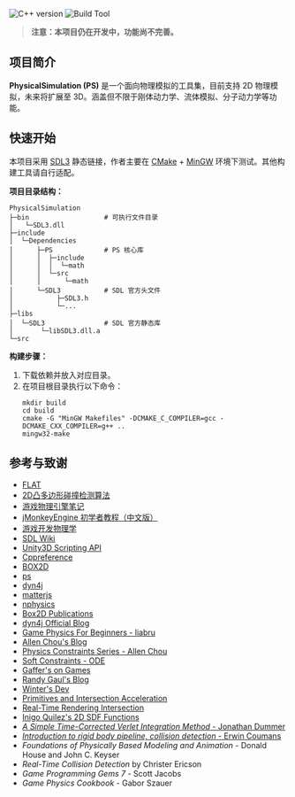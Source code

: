 ![C++ version](https://img.shields.io/badge/C++-20-blue) ![Build Tool](https://img.shields.io/badge/build-cmake-blue)

> **注意：本项目仍在开发中，功能尚不完善。**

## 项目简介

**PhysicalSimulation (PS)** 是一个面向物理模拟的工具集，目前支持 2D 物理模拟，未来将扩展至 3D。涵盖但不限于刚体动力学、流体模拟、分子动力学等功能。

## 快速开始

本项目采用 [SDL3](https://github.com/libsdl-org/SDL/releases/tag/release-3.2.14) 静态链接，作者主要在 [CMake](https://cmake.org/download/) + [MinGW](https://sourceforge.net/projects/mingw/) 环境下测试。其他构建工具请自行适配。

**项目目录结构：**
```
PhysicalSimulation
├─bin                   # 可执行文件目录
│   └─SDL3.dll
├─include
│  └─Dependencies
│      ├─PS             # PS 核心库
│      │  ├─include
│      │  │  └─math
│      │  └─src
│      │      └─math
│      └─SDL3           # SDL 官方头文件
│           ├─SDL3.h
│           └─...
├─libs
│  └─SDL3               # SDL 官方静态库
│       └─libSDL3.dll.a    
└─src
```

**构建步骤：**
1. 下载依赖并放入对应目录。
2. 在项目根目录执行以下命令：
    ```shell
    mkdir build
    cd build
    cmake -G "MinGW Makefiles" -DCMAKE_C_COMPILER=gcc -DCMAKE_CXX_COMPILER=g++ ..
    mingw32-make
    ```

## 参考与致谢

- [FLAT](https://github.com/yuanming-hu/FLAT)
- [2D凸多边形碰撞检测算法](https://zhuanlan.zhihu.com/p/178841676)
- [游戏物理引擎笔记](https://www.zhihu.com/column/c_1286651106643099648)
- [jMonkeyEngine 初学者教程（中文版）](https://www.jmecn.net/tutorial-for-beginners/chapter-16-physics-engine.hpptml)
- [游戏开发物理学](https://cread.jd.com/read/startRead.action?bookId=30358337&readType=1)
- [SDL Wiki](https://wiki.libsdl.org/SDL3/Tutorials/FrontPage)
- [Unity3D Scripting API](https://docs.unity3d.com/ScriptReference/)
- [Cppreference](https://zh.cppreference.com/)
- [BOX2D](https://github.com/erincatto/box2d)
- [ps](https://github.com/acrlw/ps)
- [dyn4j](https://github.com/dyn4j/dyn4j)
- [matterjs](https://github.com/liabru/matter-js)
- [nphysics](https://github.com/dimforge/nphysics)
- [Box2D Publications](https://box2d.org/publications/)
- [dyn4j Official Blog](https://dyn4j.org/blog/)
- [Game Physics For Beginners - liabru](https://brm.io/game-physics-for-beginners/)
- [Allen Chou's Blog](http://allenchou.net/game-physics-series/)
- [Physics Constraints Series - Allen Chou](https://www.youtube.com/c/MingLunChou/videos)
- [Soft Constraints - ODE](https://ode.org/ode-latest-userguide.hpptml#sec_3_8_0)
- [Gaffer's on Games](https://gafferongames.com/#posts)
- [Randy Gaul's Blog](https://randygaul.github.io/)
- [Winter's Dev](https://blog.winter.dev/)
- [Primitives and Intersection Acceleration](https://www.pbr-book.org/3ed-2018/Primitives_and_Intersection_Acceleration/Bounding_Volume_Hierarchies)
- [Real-Time Rendering Intersection](http://www.realtimerendering.com/intersections.hpptml)
- [Inigo Quilez's 2D SDF Functions](https://www.iquilezles.org/www/articles/distfunctions2d/distfunctions2d.hpptm)
- [*A Simple Time-Corrected Verlet Integration Method* - Jonathan Dummer](https://archive.gamedev.net/archive/reference/programming/features/verlet/)
- [*Introduction to rigid body pipeline, collision detection* - Erwin Coumans](https://docs.google.com/presentation/d/1wGUJ4neOhw5i4pQRfSGtZPE3CIm7MfmqfTp5aJKuFYM/edit#slide=id.g644a5aa5f_1_116)
- *Foundations of Physically Based Modeling and Animation* - Donald House and John C. Keyser
- *Real-Time Collision Detection* by Christer Ericson
- *Game Programming Gems 7* - Scott Jacobs
- *Game Physics Cookbook* - Gabor Szauer

